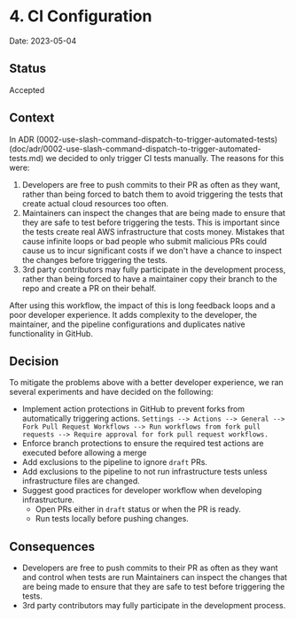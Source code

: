# 4. CI Configuration

Date: 2023-05-04

## Status

Accepted

## Context

In ADR (0002-use-slash-command-dispatch-to-trigger-automated-tests)(doc/adr/0002-use-slash-command-dispatch-to-trigger-automated-tests.md) we decided to only trigger CI tests manually. The reasons for this were:

1. Developers are free to push commits to their PR as often as they want, rather than being forced to batch them to avoid triggering the tests that create actual cloud resources too often.
2. Maintainers can inspect the changes that are being made to ensure that they are safe to test before triggering the tests. This is important since the tests create real AWS infrastructure that costs money. Mistakes that cause infinite loops or bad people who submit malicious PRs could cause us to incur significant costs if we don't have a chance to inspect the changes before triggering the tests.
3. 3rd party contributors may fully participate in the development process, rather than being forced to have a maintainer copy their branch to the repo and create a PR on their behalf.

After using this workflow, the impact of this is long feedback loops and a poor developer experience. It adds complexity to the developer, the maintainer, and the pipeline configurations and duplicates native functionality in GitHub.

## Decision

To mitigate the problems above with a better developer experience, we ran several experiments and have decided on the following:

- Implement action protections in GitHub to prevent forks from automatically triggering actions.
`Settings --> Actions --> General --> Fork Pull Request Workflows --> Run workflows from fork pull requests --> Require approval for fork pull request workflows.`
- Enforce branch protections to ensure the required test actions are executed before allowing a merge
- Add exclusions to the pipeline to ignore `draft` PRs.
- Add exclusions to the pipeline to not run infrastructure tests unless infrastructure files are changed.
- Suggest good practices for developer workflow when developing infrastructure.
  - Open PRs either in `draft` status or when the PR is ready.
  - Run tests locally before pushing changes.

## Consequences

- Developers are free to push commits to their PR as often as they want and control when tests are run Maintainers can inspect the changes that are being made to ensure that they are safe to test before triggering the tests.
- 3rd party contributors may fully participate in the development process.
